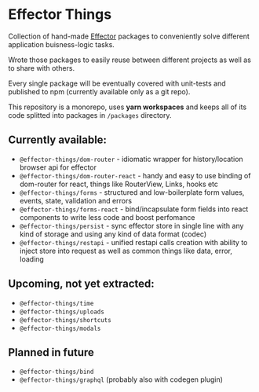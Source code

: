 # Effector Things

Collection of hand-made [Effector](https://effector.dev/) packages to conveniently solve different application buisness-logic tasks.

Wrote those packages to easily reuse between different projects as well as to share with others.

Every single package will be eventually covered with unit-tests and published to npm (currently available only as a git repo).

This repository is a monorepo, uses **yarn workspaces** and keeps all of its code splitted into packages in `/packages` directory.

## Currently available:

- `@effector-things/dom-router` - idiomatic wrapper for history/location browser api for effector
- `@effector-things/dom-router-react` - handy and easy to use binding of dom-router for react, things like RouterView, Links, hooks etc
- `@effector-things/forms` - structured and low-boilerplate form values, events, state, validation and errors
- `@effector-things/forms-react` - bind/incapsulate form fields into react components to write less code and boost perfomance
- `@effector-things/persist` - sync effector store in single line with any kind of storage and using any kind of data format (codec)
- `@effector-things/restapi` - unified restapi calls creation with ability to inject store into request as well as common things like data, error, loading

## Upcoming, not yet extracted:

- `@effector-things/time`
- `@effector-things/uploads`
- `@effector-things/shortcuts`
- `@effector-things/modals`

## Planned in future

- `@effector-things/bind`
- `@effector-things/graphql` (probably also with codegen plugin)
